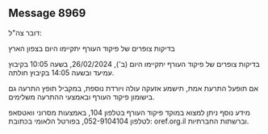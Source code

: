 ## Message 8969

דובר צה"ל:

בדיקות צופרים של פיקוד העורף יתקיימו היום בצפון הארץ

בדיקות צופרים של פיקוד העורף יתקיימו היום (ב'), 26/02/2024, בשעה 10:05 בקיבוץ עמיעד ובשעה 14:05 בקיבוץ חולתה.

אם תופעל התרעת אמת, תישמע אזעקה עולה ויורדת נוספת, במקביל תופץ התרעה גם בישומון פיקוד העורף ובאמצעי ההתרעה משלימים.

מידע נוסף ניתן למצוא במוקד פיקוד העורף בטלפון 104, באמצעות מסרוני וואטסאפ לטלפון 052-9104104, בפורטל הלאומי בכתובת: oref.org.il וברשתות החברתיות.

